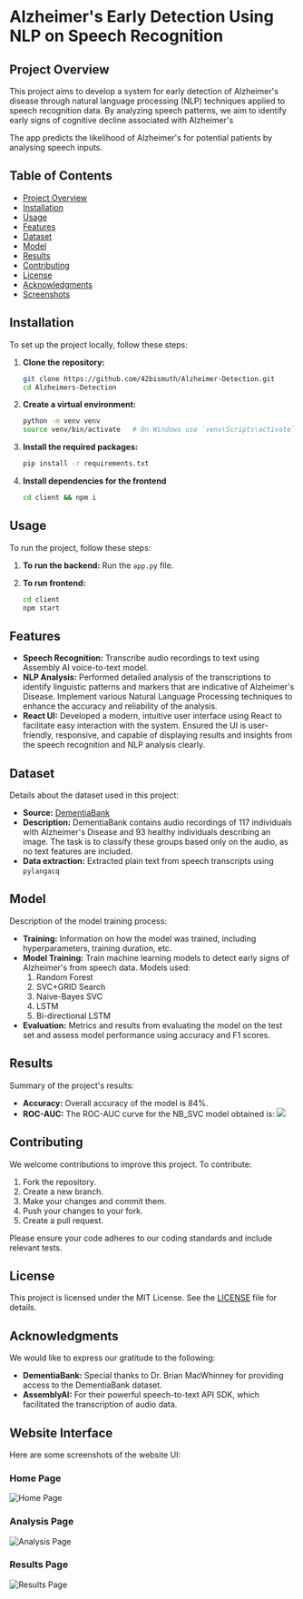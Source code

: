 # Alzheimer's Early Detection Using NLP on Speech Recognition

## Project Overview

This project aims to develop a system for early detection of Alzheimer's disease through natural language processing (NLP) techniques applied to speech recognition data. By analyzing speech patterns, we aim to identify early signs of cognitive decline associated with Alzheimer's

The app predicts the likelihood of Alzheimer's for potential patients by analysing speech inputs.

## Table of Contents

- [Project Overview](#project-overview)
- [Installation](#installation)
- [Usage](#usage)
- [Features](#features)
- [Dataset](#dataset)
- [Model](#model)
- [Results](#results)
- [Contributing](#contributing)
- [License](#license)
- [Acknowledgments](#acknowledgments)
- [Screenshots](#website-interface)

## Installation

To set up the project locally, follow these steps:

1. **Clone the repository:**

    ```bash
    git clone https://github.com/42bismuth/Alzheimer-Detection.git
    cd Alzheimers-Detection
    ```

2. **Create a virtual environment:**

    ```bash
    python -m venv venv
    source venv/bin/activate   # On Windows use `venv\Scripts\activate`
    ```

3. **Install the required packages:**

    ```bash
    pip install -r requirements.txt
    ```
    
4.  **Install dependencies for the frontend**
    ```bash
    cd client && npm i
    ```

## Usage

To run the project, follow these steps:

1. **To run the backend:**
   Run the `app.py` file.

2. **To run frontend:**

    ```bash
    cd client
    npm start
    ```

## Features

- **Speech Recognition:** Transcribe audio recordings to text using Assembly AI voice-to-text model.
- **NLP Analysis:** Performed detailed analysis of the transcriptions to identify linguistic patterns and markers that are indicative of Alzheimer's Disease.
Implement various Natural Language Processing techniques to enhance the accuracy and reliability of the analysis.
- **React UI:** Developed a modern, intuitive user interface using React to facilitate easy interaction with the system.
Ensured the UI is user-friendly, responsive, and capable of displaying results and insights from the speech recognition and NLP analysis clearly.

## Dataset

Details about the dataset used in this project:

- **Source:** [DementiaBank](https://www.tensorflow.org/datasets/catalog/dementiabank)
- **Description:** DementiaBank contains audio recordings of 117 individuals with Alzheimer's Disease and 93 healthy individuals describing an image. The task is to classify these groups based only on the audio, as no text features are included.
- **Data extraction:** Extracted plain text from speech transcripts using `pylangacq`

## Model

Description of the model training process:

- **Training:** Information on how the model was trained, including hyperparameters, training duration, etc.
- **Model Training:** Train machine learning models to detect early signs of Alzheimer's from speech data. Models used:
    1.  Random Forest
    2.  SVC+GRID Search
    3.  Naive-Bayes SVC
    4.  LSTM
    5.  Bi-directional LSTM 
- **Evaluation:** Metrics and results from evaluating the model on the test set and assess model performance using accuracy and F1 scores.

## Results

Summary of the project's results:

- **Accuracy:** Overall accuracy of the model is 84%.
- **ROC-AUC:** The ROC-AUC curve for the NB_SVC model obtained is:
![](images/NB-SVC_ROC.jpg)

## Contributing

We welcome contributions to improve this project. To contribute:

1. Fork the repository.
2. Create a new branch.
3. Make your changes and commit them.
4. Push your changes to your fork.
5. Create a pull request.

Please ensure your code adheres to our coding standards and include relevant tests.

## License

This project is licensed under the MIT License. See the [LICENSE](LICENSE) file for details.

## Acknowledgments
We would like to express our gratitude to the following:

- **DementiaBank:** Special thanks to Dr. Brian MacWhinney for providing access to the DementiaBank dataset.
- **AssemblyAI:** For their powerful speech-to-text API SDK, which facilitated the transcription of audio data.

## Website Interface
Here are some screenshots of the website UI:

### Home Page
![Home Page](images/homepage.png)

### Analysis Page
![Analysis Page](images/analysispage.png)

### Results Page
![Results Page](images/resultspage.png)